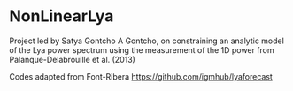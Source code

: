 # NonLinearLya
Project led by Satya Gontcho A Gontcho, on constraining an analytic model of the Lya power spectrum using the measurement of the 1D power from Palanque-Delabrouille et al. (2013)

Codes adapted from Font-Ribera https://github.com/igmhub/lyaforecast